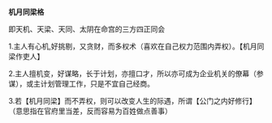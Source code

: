 **机月同梁格**

即天机、天梁、天同、太阴在命宫的三方四正同会

1.主人有心机,好挑剔，又贪财，而多权术（喜欢在自己权力范围内弄权）。【机月同梁作吏人】

2.主人擅机变，好谋略，长于计划，亦擅口才，所以亦可成为企业机关的僚幕（参谋），或主计划管理工作，只是不宜自己经商。

3.若【机月同梁】而不弄权，则可以改变人生的际遇，所谓【公门之内好修行】（意思指在官府里当差，反而容易为百姓做点善事）
